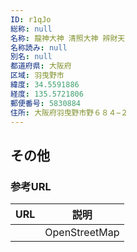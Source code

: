 ```yaml
---
ID: r1qJo
総称: null
名称: 龍神大神 清照大神 辨財天
名称読み: null
別名: null
都道府県: 大阪府
区域: 羽曳野市
緯度: 34.5591886
経度: 135.5721806
郵便番号: 5830884
住所: 大阪府羽曳野市野６８４−２
---
```


## その他

### 参考URL

| URL | 説明          |
| --- | ------------- |
|     | OpenStreetMap |
